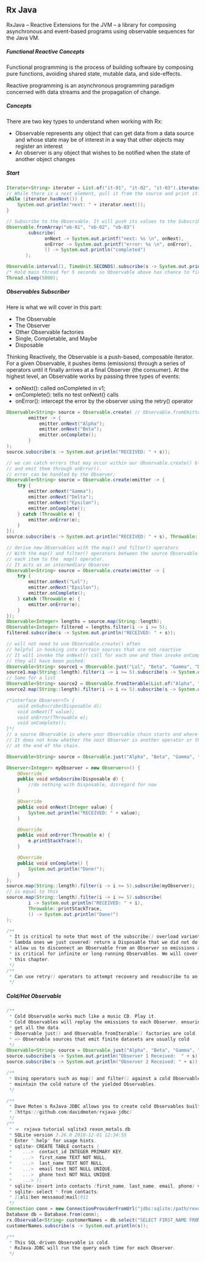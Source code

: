 ## Rx Java

RxJava – Reactive Extensions for the JVM – a library for composing asynchronous and event-based programs using observable sequences for the Java VM.

##### Functional Reactive Concepts

Functional programming is the process of building software by composing pure functions, avoiding shared state, mutable data, and side-effects.

Reactive programming is an asynchronous programming paradigm concerned with data streams and the propagation of change.

##### Concepts

There are two key types to understand when working with Rx:

- Observable represents any object that can get data from a data source and whose state may be of interest in a way that other objects may register an interest
- An observer is any object that wishes to be notified when the state of another object changes

##### Start

```java
Iterator<String> iterator = List.of("it-01", "it-02", "it-03").iterator();
// While there is a next element, pull it from the source and print it.
while (iterator.hasNext()) {
	System.out.println("next: " + iterator.next());
}
```

```java
// Subscribe to the Observable. It will push its values to the Subscriber, and it will be printed.
Observable.fromArray("ob-01", "ob-02", "ob-03")
       .subscribe(
              onNext -> System.out.printf("next: %s \n", onNext),
              onError -> System.out.printf("error: %s \n", onError),
              () -> System.out.println("completed")
       );
```

```java
Observable.interval(1, TimeUnit.SECONDS).subscribe(s -> System.out.println(s));
/* Hold main thread for 5 seconds so Observable above has chance to fire */
Thread.sleep(5000);
```

##### Observables Subscriber

Here is what we will cover in this part:
* The Observable
* The Observer
* Other Observable factories
* Single, Completable, and Maybe
* Disposable

Thinking Reactively, the Observable is a push-based, composable iterator.
For a given Observable<T>, it pushes items (emissions) through a series of operators until it finally arrives at a final Observer (the consumer).
At the highest level, an Observable works by passing three types of events:

- onNext(): called onCompleted in v1;
- onComplete(): tells no test onNext() calls
- onError(): intercept the error by the observer using the retry() operator

```java
Observable<String> source = Observable.create( // Observable.fromEmitter in v1;
        emitter -> {
            emitter.onNext("Alpha");
            emitter.onNext("Beta");
            emitter.onComplete();
        }
);
source.subscribe(s -> System.out.println("RECEIVED: " + s));
```

```java
// we can catch errors that may occur within our Observable.create() block 
// and emit them through onError().
// error can be handled by the Observer;
Observable<String> source = Observable.create(emitter -> {
    try {
        emitter.onNext("Gamma");
        emitter.onNext("Delta");
        emitter.onNext("Epsilon");
        emitter.onComplete();
    } catch (Throwable e) {
        emitter.onError(e);
    }
});
source.subscribe(s -> System.out.println("RECEIVED: " + s), Throwable::printStackTrace);
```

```java
// derive new Observables with the map() and filter() operators
// With the map() and filter() operators between the source Observable and Observer, onNext() will hand
// each item to the  map() operator.
// It acts as an intermediary Observer
Observable<String> source = Observable.create(emitter -> {
    try {
        emitter.onNext("Lol");
        emitter.onNext("Epsilon");
        emitter.onComplete();
    } catch (Throwable e) {
        emitter.onError(e);
    }
});
Observable<Integer> lengths = source.map(String::length);
Observable<Integer> filtered = lengths.filter(i -> i >= 5);
filtered.subscribe(s -> System.out.println("RECEIVED: " + s));
```

```java
// will not need to use Observable.create() often
// helpful in hooking into certain sources that are not reactive
// It will invoke the onNext() call for each one and then invoke onComplete() when 
// they all have been pushed:
Observable<String> source1 = Observable.just("Lol", "Beta", "Gamma", "Delta", "Epsilon");
source1.map(String::length).filter(i -> i >= 5).subscribe(s -> System.out.println("RECEIVED: " + s));
// Same for a list
Observable<String> source2 = Observable.fromIterable(List.of("Alpha", "Beta"));
source2.map(String::length).filter(i -> i <= 5).subscribe(s -> System.out.println("RECEIVED: " + s));
```

```java
/*interface Observer<T> {
    void onSubscribe(Disposable d);
    void onNext(T value);
    void onError(Throwable e);
    void onComplete();
}*/
// a source Observable is where your Observable chain starts and where emissions originate.
// It does not know whether the next Observer is another operator or the final Observer 
// at the end of the chain.

Observable<String> source = Observable.just("Alpha", "Beta", "Gamma", "Delta", "Epsilon");

Observer<Integer> myObserver = new Observer<>() {
    @Override
    public void onSubscribe(Disposable d) {
        //do nothing with Disposable, disregard for now
    }

    @Override
    public void onNext(Integer value) {
        System.out.println("RECEIVED: " + value);
    }

    @Override
    public void onError(Throwable e) {
        e.printStackTrace();
    }

    @Override
    public void onComplete() {
        System.out.println("Done!");
    }
};
source.map(String::length).filter(i -> i >= 5).subscribe(myObserver);
// is equal to this
source.map(String::length).filter(i -> i >= 5).subscribe(
        i -> System.out.println("RECEIVED: " + i),
        Throwable::printStackTrace,
        () -> System.out.println("Done!")
);

/**
 * It is critical to note that most of the subscribe() overload variants (including the shorthand 
 * lambda ones we just covered) return a Disposable that we did not do anything with. disposables 
 * allow us to disconnect an Observable from an Observer so emissions are terminated early, which
 * is critical for infinite or long-running Observables. We will cover disposables at the end of 
 * this chapter.
 */
/**
 * Can use retry() operators to attempt recovery and resubscribe to an Observable if an error occurs.
 */
```

##### Cold/Hot Observable

```java
/**
 * Cold Observable works much like a music CD. Play it.
 * Cold Observables will replay the emissions to each Observer, ensuring that all Observers 
 * get all the data.
 * Observable.just() and Observable.fromIterable() factories are cold.
 * => Observable sources that emit finite datasets are usually cold
 */
Observable<String> source = Observable.just("Alpha", "Beta", "Gamma", "Delta", "Epsilon");
source.subscribe(s -> System.out.println("Observer 1 Received:  " + s));
source.subscribe(s -> System.out.println("Observer 2 Received: " + s));

/**
 * Using operators such as map() and filter() against a cold Observable will still
 * maintain the cold nature of the yielded Observables.
 */
```

```java
/**
 * Dave Moten's RxJava-JDBC allows you to create cold Observables built off of SQL database queries.
 * (https://github.com/davidmoten/rxjava-jdbc)
 */
/**
 * ➜  rxjava-tutorial sqlite3 rexon_metals.db
 * SQLite version 3.26.0 2018-12-01 12:34:55
 * Enter ".help" for usage hints.
 * sqlite> CREATE TABLE contacts (
 *    ...>  contact_id INTEGER PRIMARY KEY,
 *    ...>  first_name TEXT NOT NULL,
 *    ...>  last_name TEXT NOT NULL,
 *    ...>  email text NOT NULL UNIQUE,
 *    ...>  phone text NOT NULL UNIQUE
 *    ...> );
 * sqlite> insert into contacts (first_name, last_name, email, phone) values ("a", "bm", "@", "911");
 * sqlite> select * from contacts;
 * 1|ali|ben messaoud|mail|911
 */
Connection conn = new ConnectionProviderFromUrl("jdbc:sqlite:/path/rexon_metals.db").get();
Database db = Database.from(conn);
rx.Observable<String> customerNames = db.select("SELECT FIRST_NAME FROM CONTACTS").getAs(String.class);
customerNames.subscribe(s -> System.out.println(s));

/**
 * This SQL-driven Observable is cold.
 * RxJava-JDBC will run the query each time for each Observer.
 */
```